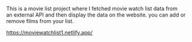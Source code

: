 This is a movie list project where I fetched movie watch list data from          
an external API and then display the data on the website. you can add or remove films from your list.                                                                                                                                         
  
https://moviewatchlist1.netlify.app/      
